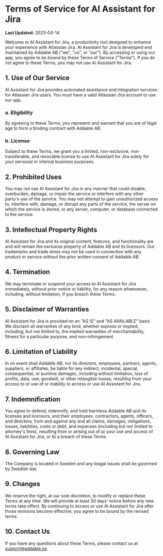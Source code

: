 # Terms of Service for AI Assistant for Jira

**Last Updated:** 2023-04-14

Welcome to AI Assistant for Jira, a productivity tool designed to enhance your experience with Atlassian Jira. AI Assistant for Jira is developed and maintained by Addable AB ("we", "us", or "our"). By accessing or using our app, you agree to be bound by these Terms of Service ("Terms"). If you do not agree to these Terms, you may not use AI Assistant for Jira.

## 1. Use of Our Service

AI Assistant for Jira provides automated assistance and integration services for Atlassian Jira users. You must have a valid Atlassian Jira account to use our app.

### a. Eligibility

By agreeing to these Terms, you represent and warrant that you are of legal age to form a binding contract with Addable AB.

### b. License

Subject to these Terms, we grant you a limited, non-exclusive, non-transferable, and revocable license to use AI Assistant for Jira solely for your personal or internal business purposes.

## 2. Prohibited Uses

You may not use AI Assistant for Jira in any manner that could disable, overburden, damage, or impair the service or interfere with any other party's use of the service. You may not attempt to gain unauthorized access to, interfere with, damage, or disrupt any parts of the service, the server on which the service is stored, or any server, computer, or database connected to the service.

## 3. Intellectual Property Rights

AI Assistant for Jira and its original content, features, and functionality are and will remain the exclusive property of Addable AB and its licensors. Our trademarks and trade dress may not be used in connection with any product or service without the prior written consent of Addable AB.

## 4. Termination

We may terminate or suspend your access to AI Assistant for Jira immediately, without prior notice or liability, for any reason whatsoever, including, without limitation, if you breach these Terms.

## 5. Disclaimer of Warranties

AI Assistant for Jira is provided on an "AS IS" and "AS AVAILABLE" basis. We disclaim all warranties of any kind, whether express or implied, including, but not limited to, the implied warranties of merchantability, fitness for a particular purpose, and non-infringement.

## 6. Limitation of Liability

In no event shall Addable AB, nor its directors, employees, partners, agents, suppliers, or affiliates, be liable for any indirect, incidental, special, consequential, or punitive damages, including without limitation, loss of profits, data, use, goodwill, or other intangible losses, resulting from your access to or use of or inability to access or use AI Assistant for Jira.

## 7. Indemnification

You agree to defend, indemnify, and hold harmless Addable AB and its licensee and licensors, and their employees, contractors, agents, officers, and directors, from and against any and all claims, damages, obligations, losses, liabilities, costs or debt, and expenses (including but not limited to attorney's fees), resulting from or arising out of a) your use and access of AI Assistant for Jira, or b) a breach of these Terms.

## 8. Governing Law

The Company is located in Sweden and any leagal issues shall be governed by Swedish law.

## 9. Changes

We reserve the right, at our sole discretion, to modify or replace these Terms at any time. We will provide at least 30 days' notice before any new terms take effect. By continuing to access or use AI Assistant for Jira after those revisions become effective, you agree to be bound by the revised terms.

## 10. Contact Us

If you have any questions about these Terms, please contact us at [support@addable.se](support@addable.se).
